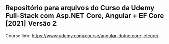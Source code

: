 ## Repositório para arquivos do Curso da Udemy Full-Stack com Asp.NET Core, Angular + EF Core [2021] Versão 2

 Course link: https://www.udemy.com/course/angular-dotnetcore-efcore/






